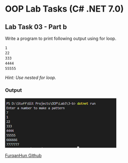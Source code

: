# OOP Lab Tasks (C# .NET 7.0)

## Lab Task 03 - Part b

Write a program to print following output using for loop.

```bash
1
22
333
4444
55555
```
*Hint: Use nested for loop.*

### Output

![Output](../../Assets/L3-b.png)

[FurqanHun Github](https://github.com/FurqanHun)